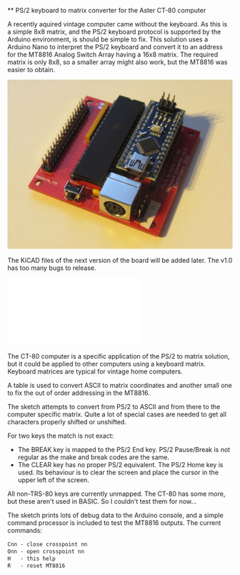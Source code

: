 ** PS/2 keyboard to matrix converter for the Aster CT-80 computer

A recently aquired vintage computer came without the keyboard. As this is 
a simple 8x8 matrix, and the PS/2 keyboard protocol is supported by the
Arduino environment, is should be simple to fix. This solution uses a
Arduino Nano to interpret the PS/2 keyboard and convert it to an address
for the MT8816 Analog Switch Array having a 16x8 matrix. The required
matrix is only 8x8, so a smaller array might also work, but the MT8816 
was easier to obtain.

![The prototype board](ps2-ct80-keyboardConverter1.0.jpg)

The KiCAD files of the next version of the board will be added later. The
v1.0 has too many bugs to release.

![Schema for the expected version 1.1](keyboardEmuMT.V1.1.kicad_sch.pdf)

The CT-80 computer is a specific application of the PS/2 to matrix 
solution, but it could be applied to other computers using a keyboard 
matrix. Keyboard matrices are typical for vintage home computers.

A table is used to convert ASCII to matrix coordinates and another small 
one to fix the out of order addressing in the MT8816.

The sketch attempts to convert from PS/2 to ASCII and from there to the
computer specific matrix. Quite a lot of special cases are needed to get
all characters properly shifted or unshifted.

For two keys the match is not exact:

- The BREAK key is mapped to the PS/2 End key. PS/2 Pause/Break is not 
regular as the make and break codes are the same.
- The CLEAR key has no proper PS/2 equivalent. The PS/2 Home key is used.
Its behaviour is to clear the screen and place the cursor in the upper left
of the screen.

All non-TRS-80 keys are currently unmapped. The CT-80 has some more, but 
these aren't used in BASIC. So I couldn't test them for now...

The sketch prints lots of debug data to the Arduino console, and a simple
command processor is included to test the MT8816 outputs. The current 
commands:

    Cnn - close crosspoint nn
    Onn - open crosspoint nn
    H   - this help
    R   - reset MT8816
